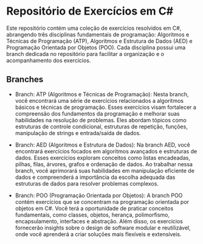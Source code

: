 # Repositório de Exercícios em C#


Este repositório contém uma coleção de exercícios resolvidos em C#, abrangendo três disciplinas fundamentais de programação: Algoritmos e Técnicas de Programação (ATP), Algoritmos e Estrutura de Dados (AED) e Programação Orientada por Objetos (POO). Cada disciplina possui uma branch dedicada no repositório para facilitar a organização e o acompanhamento dos exercícios.

## Branches
- Branch: ATP (Algoritmos e Técnicas de Programação): Nesta branch, você encontrará uma série de exercícios relacionados a algoritmos básicos e técnicas de programação. Esses exercícios visam fortalecer a compreensão dos fundamentos da programação e melhorar suas habilidades na resolução de problemas. Eles abordam tópicos como estruturas de controle condicional, estruturas de repetição, funções, manipulação de strings e entrada/saída de dados.

- Branch: AED (Algoritmos e Estrutura de Dados): Na branch AED, você encontrará exercícios focados em algoritmos avançados e estruturas de dados. Esses exercícios exploram conceitos como listas encadeadas, pilhas, filas, árvores, grafos e ordenação de dados. Ao trabalhar nessa branch, você aprimorará suas habilidades em manipulação eficiente de dados e compreenderá a importância da escolha adequada das estruturas de dados para resolver problemas complexos.

- Branch: POO (Programação Orientada por Objetos): A branch POO contém exercícios que se concentram na programação orientada por objetos em C#. Você terá a oportunidade de praticar conceitos fundamentais, como classes, objetos, herança, polimorfismo, encapsulamento, interfaces e abstração. Além disso, os exercícios fornecerão insights sobre o design de software modular e reutilizável, onde você aprenderá a criar soluções mais flexíveis e extensíveis.
